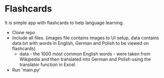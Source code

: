 # Flashcards

It is simple app with flashcards to help language learning.

- Clone repo
- Include all files. (images file contains images to UI setup, data contains data.txt with words in English, German and Polish to be viewed on flashcards)
    * data - the 1000 most common English words - were taken from Wikipedia and then translated into German and Polish using the translator function in Excel.
- Run 'main.py'
